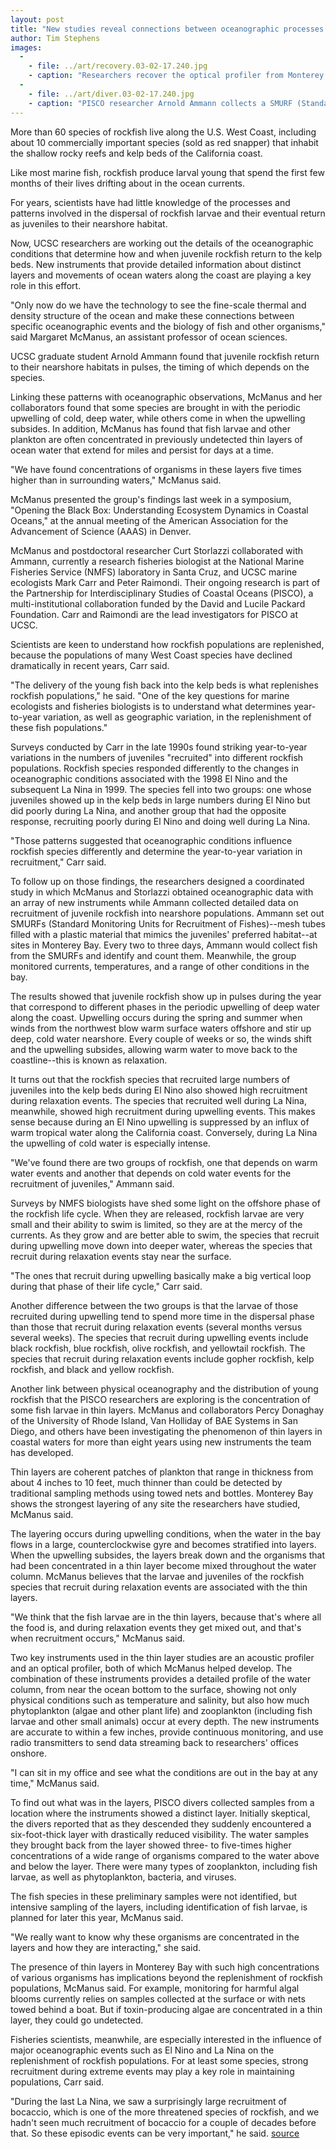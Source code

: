 ```yaml
---
layout: post
title: "New studies reveal connections between oceanographic processes and rockfish populations"
author: Tim Stephens
images:
  -
    - file: ../art/recovery.03-02-17.240.jpg
    - caption: "Researchers recover the optical profiler from Monterey Bay. From left to right are Jared Figurski (UCSC), Van Holliday (BAE Systems), Patrick McEnaney (UCSC), Margaret McManus (UCSC), and Duncan McGehee (BAE Systems). Photo by Olivia Cheriton"
  -
    - file: ../art/diver.03-02-17.240.jpg
    - caption: "PISCO researcher Arnold Ammann collects a SMURF (Standard Monitoring Unit for Recruitment of fishes) in a net. Photo: Jared Figurski"
---
```


More than 60 species of rockfish live along the U.S. West Coast, including about 10 commercially important species (sold as red snapper) that inhabit the shallow rocky reefs and kelp beds of the California coast.

Like most marine fish, rockfish produce larval young that spend the first few months of their lives drifting about in the ocean currents.

For years, scientists have had little knowledge of the processes and patterns involved in the dispersal of rockfish larvae and their eventual return as juveniles to their nearshore habitat.   

Now, UCSC researchers are working out the details of the oceanographic conditions that determine how and when juvenile rockfish return to the kelp beds. New instruments that provide detailed information about distinct layers and movements of ocean waters along the coast are playing a key role in this effort.   

"Only now do we have the technology to see the fine-scale thermal and density structure of the ocean and make these connections between specific oceanographic events and the biology of fish and other organisms," said Margaret McManus, an assistant professor of ocean sciences.  

UCSC graduate student Arnold Ammann found that juvenile rockfish return to their nearshore habitats in pulses, the timing of which depends on the species.

Linking these patterns with oceanographic observations, McManus and her collaborators found that some species are brought in with the periodic upwelling of cold, deep water, while others come in when the upwelling subsides. In addition, McManus has found that fish larvae and other plankton are often concentrated in previously undetected thin layers of ocean water that extend for miles and persist for days at a time.   

"We have found concentrations of organisms in these layers five times higher than in surrounding waters," McManus said.  

McManus presented the group's findings last week in a symposium, "Opening the Black Box: Understanding Ecosystem Dynamics in Coastal Oceans," at the annual meeting of the American Association for the Advancement of Science (AAAS) in Denver.  

McManus and postdoctoral researcher Curt Storlazzi collaborated with Ammann, currently a research fisheries biologist at the National Marine Fisheries Service (NMFS) laboratory in Santa Cruz, and UCSC marine ecologists Mark Carr and Peter Raimondi. Their ongoing research is part of the Partnership for Interdisciplinary Studies of Coastal Oceans (PISCO), a multi-institutional collaboration funded by the David and Lucile Packard Foundation. Carr and Raimondi are the lead investigators for PISCO at UCSC.  

Scientists are keen to understand how rockfish populations are replenished, because the populations of many West Coast species have declined dramatically in recent years, Carr said.  

"The delivery of the young fish back into the kelp beds is what replenishes rockfish populations," he said. "One of the key questions for marine ecologists and fisheries biologists is to understand what determines year-to-year variation, as well as geographic variation, in the replenishment of these fish populations."  

Surveys conducted by Carr in the late 1990s found striking year-to-year variations in the numbers of juveniles "recruited" into different rockfish populations. Rockfish species responded differently to the changes in oceanographic conditions associated with the 1998 El Nino and the subsequent La Nina in 1999. The species fell into two groups: one whose juveniles showed up in the kelp beds in large numbers during El Nino but did poorly during La Nina, and another group that had the opposite response, recruiting poorly during El Nino and doing well during La Nina.  

"Those patterns suggested that oceanographic conditions influence rockfish species differently and determine the year-to-year variation in recruitment," Carr said.  

To follow up on those findings, the researchers designed a coordinated study in which McManus and Storlazzi obtained oceanographic data with an array of new instruments while Ammann collected detailed data on recruitment of juvenile rockfish into nearshore populations. Ammann set out SMURFs (Standard Monitoring Units for Recruitment of Fishes)--mesh tubes filled with a plastic material that mimics the juveniles' preferred habitat--at sites in Monterey Bay. Every two to three days, Ammann would collect fish from the SMURFs and identify and count them. Meanwhile, the group monitored currents, temperatures, and a range of other conditions in the bay.

The results showed that juvenile rockfish show up in pulses during the year that correspond to different phases in the periodic upwelling of deep water along the coast. Upwelling occurs during the spring and summer when winds from the northwest blow warm surface waters offshore and stir up deep, cold water nearshore. Every couple of weeks or so, the winds shift and the upwelling subsides, allowing warm water to move back to the coastline--this is known as relaxation.  

It turns out that the rockfish species that recruited large numbers of juveniles into the kelp beds during El Nino also showed high recruitment during relaxation events. The species that recruited well during La Nina, meanwhile, showed high recruitment during upwelling events. This makes sense because during an El Nino upwelling is suppressed by an influx of warm tropical water along the California coast. Conversely, during La Nina the upwelling of cold water is especially intense.   

"We've found there are two groups of rockfish, one that depends on warm water events and another that depends on cold water events for the recruitment of juveniles," Ammann said.   

Surveys by NMFS biologists have shed some light on the offshore phase of the rockfish life cycle. When they are released, rockfish larvae are very small and their ability to swim is limited, so they are at the mercy of the currents. As they grow and are better able to swim, the species that recruit during upwelling move down into deeper water, whereas the species that recruit during relaxation events stay near the surface.   

"The ones that recruit during upwelling basically make a big vertical loop during that phase of their life cycle," Carr said.  

Another difference between the two groups is that the larvae of those recruited during upwelling tend to spend more time in the dispersal phase than those that recruit during relaxation events (several months versus several weeks). The species that recruit during upwelling events include black rockfish, blue rockfish, olive rockfish, and yellowtail rockfish. The species that recruit during relaxation events include gopher rockfish, kelp rockfish, and black and yellow rockfish.  

Another link between physical oceanography and the distribution of young rockfish that the PISCO researchers are exploring is the concentration of some fish larvae in thin layers. McManus and collaborators Percy Donaghay of the University of Rhode Island, Van Holliday of BAE Systems in San Diego, and others have been investigating the phenomenon of thin layers in coastal waters for more than eight years using new instruments the team has developed.   

Thin layers are coherent patches of plankton that range in thickness from about 4 inches to 10 feet, much thinner than could be detected by traditional sampling methods using towed nets and bottles. Monterey Bay shows the strongest layering of any site the researchers have studied, McManus said.  

The layering occurs during upwelling conditions, when the water in the bay flows in a large, counterclockwise gyre and becomes stratified into layers. When the upwelling subsides, the layers break down and the organisms that had been concentrated in a thin layer become mixed throughout the water column. McManus believes that the larvae and juveniles of the rockfish species that recruit during relaxation events are associated with the thin layers.   

"We think that the fish larvae are in the thin layers, because that's where all the food is, and during relaxation events they get mixed out, and that's when recruitment occurs," McManus said.  

Two key instruments used in the thin layer studies are an acoustic profiler and an optical profiler, both of which McManus helped develop. The combination of these instruments provides a detailed profile of the water column, from near the ocean bottom to the surface, showing not only physical conditions such as temperature and salinity, but also how much phytoplankton (algae and other plant life) and zooplankton (including fish larvae and other small animals) occur at every depth. The new instruments are accurate to within a few inches, provide continuous monitoring, and use radio transmitters to send data streaming back to researchers' offices onshore.   

"I can sit in my office and see what the conditions are out in the bay at any time," McManus said.  

To find out what was in the layers, PISCO divers collected samples from a location where the instruments showed a distinct layer. Initially skeptical, the divers reported that as they descended they suddenly encountered a six-foot-thick layer with drastically reduced visibility. The water samples they brought back from the layer showed three- to five-times higher concentrations of a wide range of organisms compared to the water above and below the layer. There were many types of zooplankton, including fish larvae, as well as phytoplankton, bacteria, and viruses.   

The fish species in these preliminary samples were not identified, but intensive sampling of the layers, including identification of fish larvae, is planned for later this year, McManus said.  

"We really want to know why these organisms are concentrated in the layers and how they are interacting," she said.  

The presence of thin layers in Monterey Bay with such high concentrations of various organisms has implications beyond the replenishment of rockfish populations, McManus said. For example, monitoring for harmful algal blooms currently relies on samples collected at the surface or with nets towed behind a boat. But if toxin-producing algae are concentrated in a thin layer, they could go undetected.  

Fisheries scientists, meanwhile, are especially interested in the influence of major oceanographic events such as El Nino and La Nina on the replenishment of rockfish populations. For at least some species, strong recruitment during extreme events may play a key role in maintaining populations, Carr said.  

"During the last La Nina, we saw a surprisingly large recruitment of bocaccio, which is one of the more threatened species of rockfish, and we hadn't seen much recruitment of bocaccio for a couple of decades before that. So these episodic events can be very important," he said.
[source](http://www1.ucsc.edu/currents/02-03/02-17/rockfish.html "Permalink to rockfish")
